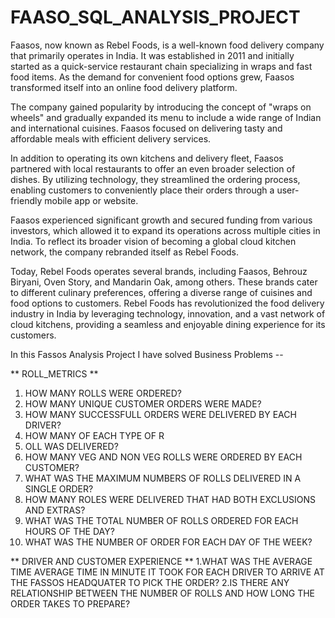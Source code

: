 # FAASO_SQL_ANALYSIS_PROJECT

Faasos, now known as Rebel Foods, is a well-known food delivery company that primarily operates in India. It was established in 2011 and initially started as a quick-service restaurant chain specializing in wraps and fast food items. As the demand for convenient food options grew, Faasos transformed itself into an online food delivery platform.

The company gained popularity by introducing the concept of "wraps on wheels" and gradually expanded its menu to include a wide range of Indian and international cuisines. Faasos focused on delivering tasty and affordable meals with efficient delivery services.

In addition to operating its own kitchens and delivery fleet, Faasos partnered with local restaurants to offer an even broader selection of dishes. By utilizing technology, they streamlined the ordering process, enabling customers to conveniently place their orders through a user-friendly mobile app or website.

Faasos experienced significant growth and secured funding from various investors, which allowed it to expand its operations across multiple cities in India. To reflect its broader vision of becoming a global cloud kitchen network, the company rebranded itself as Rebel Foods.

Today, Rebel Foods operates several brands, including Faasos, Behrouz Biryani, Oven Story, and Mandarin Oak, among others. These brands cater to different culinary preferences, offering a diverse range of cuisines and food options to customers. Rebel Foods has revolutionized the food delivery industry in India by leveraging technology, innovation, and a vast network of cloud kitchens, providing a seamless and enjoyable dining experience for its customers.

In this Fassos Analysis Project I have solved Business Problems --

** ROLL_METRICS **

1. HOW MANY ROLLS WERE ORDERED?
2. HOW MANY UNIQUE CUSTOMER ORDERS WERE MADE?
3. HOW MANY SUCCESSFULL ORDERS WERE DELIVERED BY EACH DRIVER?
4. HOW MANY OF EACH TYPE OF R
5. OLL WAS DELIVERED?
6. HOW MANY VEG AND NON VEG ROLLS WERE ORDERED BY EACH CUSTOMER?
7. WHAT WAS THE MAXIMUM NUMBERS OF ROLLS DELIVERED IN A SINGLE ORDER?
8. HOW MANY ROLES WERE DELIVERED THAT HAD BOTH EXCLUSIONS AND EXTRAS?
9. WHAT WAS THE TOTAL NUMBER OF ROLLS ORDERED FOR EACH HOURS OF THE DAY?
10. WHAT WAS THE NUMBER OF ORDER FOR EACH DAY OF THE WEEK?

** DRIVER AND CUSTOMER EXPERIENCE **
1.WHAT WAS THE AVERAGE TIME AVERAGE TIME IN MINUTE IT TOOK FOR EACH DRIVER TO ARRIVE AT THE FASSOS HEADQUATER TO PICK THE ORDER?
2.IS THERE ANY RELATIONSHIP BETWEEN THE NUMBER OF ROLLS AND HOW LONG THE ORDER TAKES TO PREPARE?

